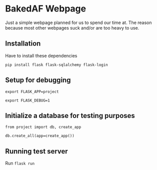 # BakedAF Webpage
Just a simple webpage planned for us to spend our time at. The reason because most other webpages suck and/or are too heavy to use.

## Installation
Have to install these dependencies

`pip install flask flask-sqlalchemy flask-login`

## Setup for debugging
`export FLASK_APP=project`

`export FLASK_DEBUG=1`

## Initialize a database for testing purposes
`from project import db, create_app`

`db.create_all(app=create_app())`

## Running test server
Run `flask run`
